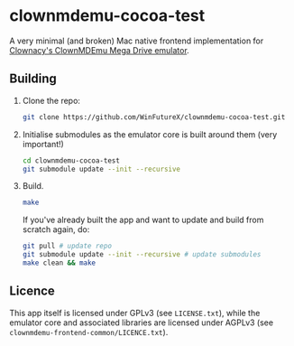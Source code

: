 # clownmdemu-cocoa-test
A very minimal (and broken) Mac native frontend implementation for [Clownacy's ClownMDEmu Mega Drive emulator](https://github.com/Clownacy/clownmdemu-core).

## Building
1. Clone the repo:
	```bash
	git clone https://github.com/WinFutureX/clownmdemu-cocoa-test.git
	```
2. Initialise submodules as the emulator core is built around them (very important!)
	```bash
	cd clownmdemu-cocoa-test
	git submodule update --init --recursive
	```
3. Build.
	```bash
	make
	```
	If you've already built the app and want to update and build from scratch again, do:
	```bash
	git pull # update repo
	git submodule update --init --recursive # update submodules
	make clean && make
	```
## Licence
This app itself is licensed under GPLv3 (see `LICENSE.txt`), while the emulator core and associated libraries are licensed under AGPLv3 (see `clownmdemu-frontend-common/LICENCE.txt`).
